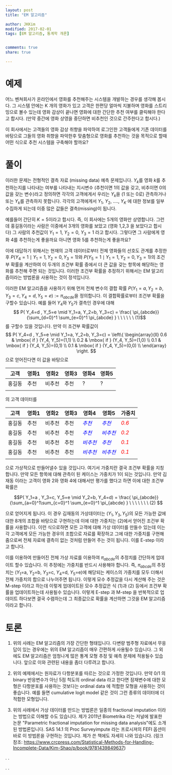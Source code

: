 ```yaml
---
layout: post 
title: "EM 알고리즘"

author: JKKim
modified: 2017-02-01
tags: [EM 알고리즘, 통계학 개론]


comments: true
share: true

---
```


# 예제 

어느 벤쳐회사가 온라인에서 영화를 추천해주는 시스템을 개발하는 경우를 생각해 봅시다. 그 시스템 안에는 K 개의 영화가 있고 고객은 한편당 얼마씩 지불하며 영화를 스트리밍으로 볼수 있는데 영화 감상이 끝나면 영화에 대한 간단한 추천 여부를 클릭해야 한다고 합시다. (만약 중간에 영화 상영을 중단하면 비추천인 것으로 간주한다고 합시다.)

이 회사에서는 고객들의 영화 감상 취향을  파악하여 로그인한 고객들에게 기존 데이터를 바탕으로 그들의 영화 취향을 파악한후 맞춤형으로 영화를 추천하는 것을 목적으로 할때 어떤 식으로 추천 시스템을 구축해야 할까요?







# 풀이  


이러한 문제는 전형적인 결측 자료 (missing data) 예측 문제입니다. $Y_k$를 영화 $k$를 추천하는지를 나타내는 여부를 나타내는 지시변수 (추천이면 1의 값을 갖고, 비추이면 0의 값을 갖는 변수)라고 정의하면 각각의 고객에게서 우리는 $Y_k$을 (1 또는 0로) 관측하거나 또는 $Y_k$를 관측하지 못합니다. 각각의 고객에게서 $Y_1$, $Y_2$, $....,$ $Y_K$ 에 대한 정보를 일부 수집하게 되는데  이중 많은 값들은 결측(missing)이 됩니다. 

예를들어 간단히 $K=5$이라고 합시다. 즉, 이 회사에는 5개의 영화만 상영합니다. 그런데 홍길동이라는 사람은 이중에서 3개의 영화를 보았고 (영화 1,2,3 을 보았다고 합시다) 그 사람의 추천값이 $Y_1=1$, $Y_2=0$, $Y_3=1$ 라고 합시다. 그렇다면 그 사람에게 영화 4를 추천하는게 좋을까요 아니면 영화 5를 추천하는게 좋을까요? 

이에 대답하기 위해서는 현재의 고객 데이터로부터 전체 영화들의 선호도 관계를 추정한후 
$P(Y_4=1 \mid Y_1=1, Y_2=0, Y_3 =1 )$와 $P(Y_5=1 \mid Y_1=1, Y_2=0, Y_3 =1 )$의 조건부 확률을 계산하여 이 두개의  조건부 확률 중에서 더 큰 값을 갖는 항목에 해당하는 영화를 추천해 주면 되는 것입니다. 이러한 조건부 확률을 추정하기 위해서는 EM 알고리즘이라는 방법론을 사용하는 것이 정석입니다. 


이러한 EM 알고리즘을 사용하기 위해 먼저 전체 변수의 결합 확률 $P(Y_1=a, Y_2=b, Y_3=c, Y_4=d, Y_5=e):=\pi_{abcde}$을 정의합니다. 이 결합확률로부터 조건부 확률을 구할수 있습니다.  예를 들어 $Y_4$와 $Y_5$가 결측인 경우에 대해 
$$ P( Y_4=d , Y_5=e \mid Y_1=a, Y_2=b, Y_3=c) = 
\frac{ \pi_{abcde}}{\sum_{d=0}^1 \sum_{e=0}^1 \pi_{abcde}  } \  \ \  \  \  \  (1)$$ 
를 구할수 있을 것입니다. 만약 이 조건부 확률값이 
$$ P( Y_4=d , Y_5=e \mid Y_1=a, Y_2=b, Y_3=c) = \left\{ \begin{array}{ll}
0.6 & \mbox{ if } (Y_4, Y_5)=(1,1) \\
0.2 & \mbox{ if } (Y_4, Y_5)=(1,0) \\
0.1 & \mbox{ if } (Y_4, Y_5)=(0,1) \\
0.1 & \mbox{ if } (Y_4, Y_5)=(0,0) \\
\end{array}
\right.
$$
으로 얻어진다면 이 값을 바탕으로 



| 고객 | 영화1 | 영화2 |영화3 | 영화4 | 영화5| 
|------|-------|-------|-----|-----|-----|
| 홍길동 | 추천 |비추천|추천 | ? |?| 
|       |     |     |    |  | |

의 고객 데이터를 


| 고객 | 영화1 | 영화2 |영화3 | 영화4 | 영화5 | 가중치 |
|------|-------|-------|-----|-----|-----|---| 
| 홍길동 | 추천 |비추천|추천 | <span style="color:blue"> *추천* </span> | <span style="color:blue"> *추천* </span> | <span style="color:red"> *0.6* </span>| 
| 홍길동 | 추천 |비추천|추천 | <span style="color:blue"> *추천* </span> | <span style="color:blue"> *비추천* </span> | <span style="color:red"> *0.2* </span>| 
| 홍길동 | 추천 |비추천|추천 | <span style="color:blue"> *비추천* </span> | <span style="color:blue"> *추천* </span> | <span style="color:red"> *0.1* </span>| 
| 홍길동 | 추천 |비추천|추천 | <span style="color:blue"> *비추천* </span> | <span style="color:blue"> *비추천* </span> | <span style="color:red"> *0.1* </span>| 
|       |     |     |    |  | | | 

으로 가상적으로 만들어낼수 있을 것입니다. 여기서 가중치란 결국 조건부 확률을 지칭합니다. 만약 모든 항목에 대해 관측이 된 케이스는 가중치가 1이 되는 것입니다. 만약 김재동 이라는 고객이 영화 2와 영화 4에 대해서만 평가를 했다고 하면 이에 대한 조건부 확률은 

$$P( Y_1=a , Y_3=c, Y_5=e \mid  Y_2=b, Y_4=d) =  \frac{ \pi_{abcde}}{\sum_{a=0}^1\sum_{c=0}^1 \sum_{e=0}^1  \pi_{abcde}  } \ \ \ \  \  \  \ (2)  $$

으로 얻어지게 됩니다. 이 경우 김재동의 가상데이터는 $(Y_1, Y_3, Y_5)$의 모든 가능한 값에 대한 8개의 조합을 바탕으로 구현하는데 이에 대한 가중치는 (2)에서 얻어진 조건부 확률을 사용합니다. 이런 식으로하면 모든 고객에 대해 가상 데이터를 만들수 있는데 이는 각 고객에게 모든 가능한 경우의 조합으로 자료를 확장하고 그에 대한 가중치를 구현해 줌으로써 전체 자료에 결측이 없는 것처럼 만들어 주는 것이 됩니다. 이를 E-step 이라고 합니다. 

이를 이용하여 만들어진 전체 가상 자료를 이용하여  $\pi_{abcde}$의 추정치를 간단하게 업데이트 할수 있습니다. 이 추정에는 가중치를 반드시 사용해야 합니다. 즉, $\pi_{abcde}$의 추정치는  ($Y_1$=a, $Y_2$=b, $Y_3$=c, $Y_4$=d, $Y_5$=e)에 해당되는 케이스의  가중치를 모두 더해서 전체 가중치의 합으로 나누어주면 됩니다. 
이렇게 모수 추정값을 다시 계산해 주는 것은 M-step 이라고 하는데 이렇게 업데이트된 모수 추정값은 식 (1)과 (2) 등에서 조건부 확률을 업데이트하는데 사용될수 있습니다. 이렇게 E-step 과 M-step 을 반복적으로 업데이트 하다보면 결국 수렴하는데 그 최종값으로 확률을 계산하면 그것을 EM 알고리즘이라고 합니다. 


# 토론

1. 위의 사례는 EM 알고리즘의 가장 간단한 형태입니다. 다변량 범주형 자료에서 무응답이 있는 경우에는 위의 EM 알고리즘이 매우 간편하게 사용될수 있습니다. 그 외에도 EM 알고리즘은 엄청나게 많은 통계 모형 추정 및 예측 문제에 적용될수 있습니다. 앞으로 이와 관련된 내용을 좀더  다루려고 합니다. 


2. 위의 예제에서는 원자료가 다항분포를 따르는 것으로 가정한 것입니다. 만약 0/1 의 binary 반응변수가 아닌 5점 척도의 ordinal data 라고 한다면 잠재변수에 대한 모형은 다항분포를 사용하는 것보다는 ordinal data 에 적합한 모형을 사용하는 것이 좋습니다. 예를 들면 cumulative logit model 같은 것이 그런 종류의 데이터에 더 적합한 모형입니다. 


3. 위의 사례에서 가상 데이터를 만드는 방법론은 일종의 fractional imputation 이라는 방법으로 이해할 수도 있습니다. 제가 2011년 Biometrika 라는 저널에 발표한 논문 "Parametric fractional imputation for missing data analysis"에도 소개된 방법론입니다. SAS 14.1 의 Proc Surveyimpute 라는 프로시져의 FEFI 옵션이 바로 이 방법론을 구현하는 것입니다. 제가 쓴 책에도 자세히 나와 있습니다. (링크 참조: <https://www.crcpress.com/Statistical-Methods-for-Handling-Incomplete-Data/Kim-Shao/p/book/9781439849637>) 


.
.





.
.







